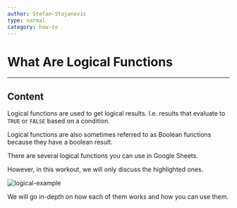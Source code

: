 ```yaml
---
author: Stefan-Stojanovic
type: normal
category: how-to
---
```


# What Are Logical Functions


---

## Content

Logical functions are used to get logical results. I.e. results that evaluate to `TRUE` or `FALSE` based on a condition. 

Logical functions are also sometimes referred to as Boolean functions because they have a boolean result.

There are several logical functions you can use in Google Sheets.

However, in this workout, we will only discuss the highlighted ones.

![logical-example](https://img.enkipro.com/b9aec69321c19e128f4c2e3b4e7930af.png)

We will go in-depth on how each of them works and how you can use them.
 
